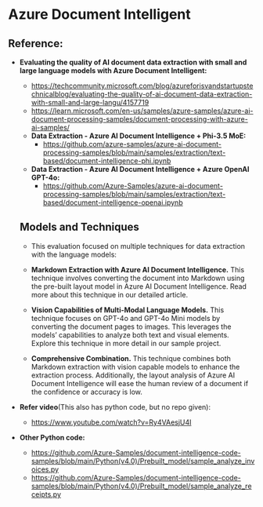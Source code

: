 # Azure Document Intelligent

## Reference:

- **Evaluating the quality of AI document data extraction with small and large language models with Azure Document Intelligent:**

  - https://techcommunity.microsoft.com/blog/azureforisvandstartupstechnicalblog/evaluating-the-quality-of-ai-document-data-extraction-with-small-and-large-langu/4157719
  - https://learn.microsoft.com/en-us/samples/azure-samples/azure-ai-document-processing-samples/document-processing-with-azure-ai-samples/
  - **Data Extraction - Azure AI Document Intelligence + Phi-3.5 MoE:**
    - https://github.com/azure-samples/azure-ai-document-processing-samples/blob/main/samples/extraction/text-based/document-intelligence-phi.ipynb
  - **Data Extraction - Azure AI Document Intelligence + Azure OpenAI GPT-4o:**
    - https://github.com/Azure-Samples/azure-ai-document-processing-samples/blob/main/samples/extraction/text-based/document-intelligence-openai.ipynb

  ## Models and Techniques

  - This evaluation focused on multiple techniques for data extraction with the language models:

  - **Markdown Extraction with Azure AI Document Intelligence.** This technique involves converting the document into Markdown using the pre-built layout model in Azure AI Document Intelligence. Read more about this technique in our detailed article.
  - **Vision Capabilities of Multi-Modal Language Models.** This technique focuses on GPT-4o and GPT-4o Mini models by converting the document pages to images. This leverages the models’ capabilities to analyze both text and visual elements. Explore this technique in more detail in our sample project.
  - **Comprehensive Combination.** This technique combines both Markdown extraction with vision capable models to enhance the extraction process. Additionally, the layout analysis of Azure AI Document Intelligence will ease the human review of a document if the confidence or accuracy is low.

- **Refer video**(This also has python code, but no repo given):

  - https://www.youtube.com/watch?v=Ry4VAesjU4I

- **Other Python code:**
  - https://github.com/Azure-Samples/document-intelligence-code-samples/blob/main/Python(v4.0)/Prebuilt_model/sample_analyze_invoices.py
  - https://github.com/Azure-Samples/document-intelligence-code-samples/blob/main/Python(v4.0)/Prebuilt_model/sample_analyze_receipts.py
